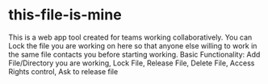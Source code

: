 # this-file-is-mine
This is a web app tool created for teams working collaboratively. You can Lock the file you are working on here so that anyone else willing to work in the same file contacts you before starting working. Basic Functionality:  Add File/Directory you are working, Lock File, Release File, Delete File, Access Rights control, Ask to release file
